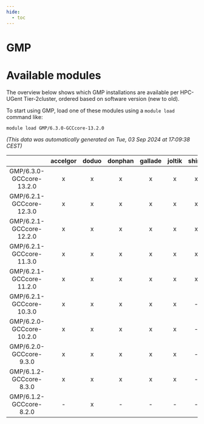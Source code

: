 ```yaml
---
hide:
  - toc
---
```


GMP
===

# Available modules


The overview below shows which GMP installations are available per HPC-UGent Tier-2cluster, ordered based on software version (new to old).

To start using GMP, load one of these modules using a `module load` command like:

```shell
module load GMP/6.3.0-GCCcore-13.2.0
```

*(This data was automatically generated on Tue, 03 Sep 2024 at 17:09:38 CEST)*  

| |accelgor|doduo|donphan|gallade|joltik|shinx|skitty|
| :---: | :---: | :---: | :---: | :---: | :---: | :---: | :---: |
|GMP/6.3.0-GCCcore-13.2.0|x|x|x|x|x|x|x|
|GMP/6.2.1-GCCcore-12.3.0|x|x|x|x|x|x|x|
|GMP/6.2.1-GCCcore-12.2.0|x|x|x|x|x|x|x|
|GMP/6.2.1-GCCcore-11.3.0|x|x|x|x|x|x|x|
|GMP/6.2.1-GCCcore-11.2.0|x|x|x|x|x|x|x|
|GMP/6.2.1-GCCcore-10.3.0|x|x|x|x|x|-|x|
|GMP/6.2.0-GCCcore-10.2.0|x|x|x|x|x|-|x|
|GMP/6.2.0-GCCcore-9.3.0|x|x|x|x|x|-|x|
|GMP/6.1.2-GCCcore-8.3.0|x|x|x|x|x|-|x|
|GMP/6.1.2-GCCcore-8.2.0|-|x|-|-|-|-|-|
